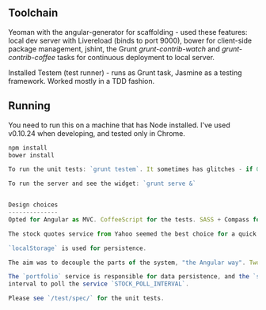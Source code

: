 Toolchain
---------
Yeoman with the angular-generator for scaffolding - used these features: local dev server with Livereload (binds to port 9000), bower for client-side package management, jshint, the Grunt *grunt-contrib-watch* and *grunt-contrib-coffee* tasks for continuous deployment to local server.

Installed Testem (test runner) - runs as Grunt task, Jasmine as a testing framework. Worked mostly in a TDD fashion.

Running
-------
You need to run this on a machine that has Node installed. I've used v0.10.24 when developing, and tested only in Chrome.

```javascript
npm install
bower install

To run the unit tests: `grunt testem`. It sometimes has glitches - if 0 tests are loaded press return and you should see 12 tests loaded.

To run the server and see the widget: `grunt serve &`


Design choices
--------------
Opted for Angular as MVC. CoffeeScript for the tests. SASS + Compass for CSS (see app/styles/main.scss).

The stock quotes service from Yahoo seemed the best choice for a quick start. However it is unreliable at times and may return an empty price. The suggested MarkitOnDemand service did not have the CORS headers set.

`localStorage` is used for persistence.

The aim was to decouple the parts of the system, "the Angular way". Two directives were created: `stocksWidget` and `stocksTable` (because it's layout that repeats in both panels - search and portfolio. The `stocksTable` has an isolated scope, and gets the aspect and behavior of the action icon as parameters.

The `portfolio` service is responsible for data persistence, and the `stocks` service will query the Yahoo service (forming a YQL query URL). The format for the query URL is separated into an angular constant `STOCKS_QYL_URL_LOOKUP_URL`, and so is the
interval to poll the service `STOCK_POLL_INTERVAL`.

Please see `/test/spec/` for the unit tests.
